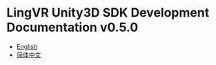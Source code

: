 # LingVR Unity3D SDK Development Documentation v0.5.0

* [English](en/SUMMARY.md)
* [简体中文](zh/SUMMARY.md)